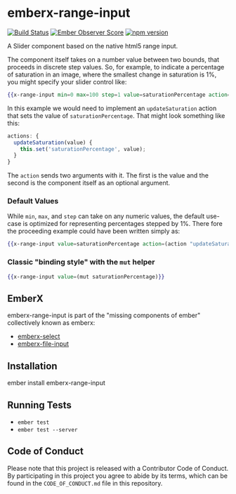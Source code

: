 # emberx-range-input

[![Build Status](https://travis-ci.org/thefrontside/emberx-slider.svg)](https://travis-ci.org/thefrontside/emberx-range-input)
[![Ember Observer Score](http://emberobserver.com/badges/emberx-range-input.svg)](http://emberobserver.com/addons/emberx-range-input)
[![npm version](https://badge.fury.io/js/emberx-range-input.svg)](https://badge.fury.io/js/emberx-range-input)

A Slider component based on the native html5 range input.

The component itself takes on a number value between two bounds, that
proceeds in discrete step values. So, for example, to indicate a
percentage of saturation in an image, where the smallest change in
saturation is 1%, you might specify your slider control like:

```handlebars
{{x-range-input min=0 max=100 step=1 value=saturationPercentage action=(action "updateSaturation")}}
```

In this example we would need to implement an `updateSaturation` action that
sets the value of `saturationPercentage`. That might look something like this:


```js
actions: {
  updateSaturation(value) {
    this.set('saturationPercentage', value);
  }
}
```
The `action` sends two arguments with it. The first is the value and the
second is the component itself as an optional argument.


### Default Values

While `min`, `max`, and `step` can take on any numeric values, the
default use-case is optimized for representing percentages stepped by
1%. There fore the proceeding example could have been written simply
as:

```handlebars
{{x-range-input value=saturationPercentage action=(action "updateSaturation")}}
```

### Classic "binding style" with the `mut` helper

```handlebars
{{x-range-input value=(mut saturationPercentage)}}
```

## EmberX

emberx-range-input is part of the "missing components of ember" collectively
known as emberx:

* [emberx-select](https://github.com/thefrontside/emberx-select)
* [emberx-file-input](https://github.com/thefrontside/emberx-file-input)

## Installation

ember install emberx-range-input

## Running Tests

* `ember test`
* `ember test --server`


## Code of Conduct
Please note that this project is released with a Contributor Code of
Conduct. By participating in this project you agree to abide by its
terms, which can be found in the `CODE_OF_CONDUCT.md` file in this
repository.
